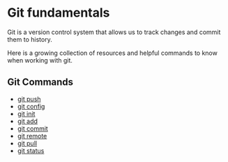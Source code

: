 # Git fundamentals

Git is a version control system that allows us to track changes and commit them to history.

Here is a growing collection of resources and helpful commands to know when working with git.


## Git Commands
- [git push](./commands/Push.md)
- [git config](./commands/Config.md)
- [git init](./commands/Init.md)
- [git add](./commands/Add.md)
- [git commit](./commands/Commit.md)
- [git remote](./commands/Remote.md)
- [git pull](./commands/Pull.md)
- [git status](./commands/Status.md)
